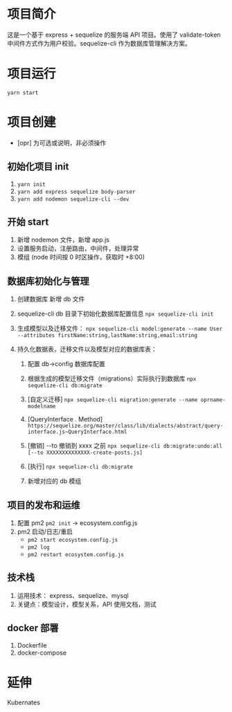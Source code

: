 # 项目简介

这是一个基于 express + sequelize 的服务端 API 项目。使用了 validate-token 中间件方式作为用户校验。sequelize-cli 作为数据库管理解决方案。

# 项目运行

`yarn start`

# 项目创建

- [opr] 为可选或说明，非必须操作 

## 初始化项目 init

1. `yarn init`
1. `yarn add express sequelize body-parser`
1. `yarn add nodemon sequelize-cli --dev`

## 开始 start

1. 新增 nodemon 文件，新增 app.js
2. 设置服务启动，注册路由，中间件，处理异常
3. 模组 (node 时间按 0 时区操作，获取时 +8:00)

## 数据库初始化与管理

1. 创建数据库 新增 db 文件

2. sequelize-cli db 目录下初始化数据库配置信息 `npx sequelize-cli init`

3. 生成模型以及迁移文件：
   `npx sequelize-cli model:generate --name User --attributes firstName:string,lastName:string,email:string`

4. 持久化数据表，迁移文件以及模型对应的数据库表：

   1. 配置 db->config 数据库配置

   2. 根据生成的模型迁移文件（migrations）实际执行到数据库 `npx sequelize-cli db:migrate`

   3. [自定义迁移] `npx sequelize-cli migration:generate --name oprname-modelname`

   4. [QueryInterface . Method] `https://sequelize.org/master/class/lib/dialects/abstract/query-interface.js~QueryInterface.html`
   5. [撤销] --to 撤销到 xxxx 之前
      `npx sequelize-cli db:migrate:undo:all [--to XXXXXXXXXXXXXX-create-posts.js]`

   6. [执行] `npx sequelize-cli db:migrate`

   7. 新增对应的 db 模组

## 项目的发布和运维

1. 配置 pm2 `pm2 init` -> ecosystem.config.js
2. pm2 启动/日志/重启
   - `pm2 start ecosystem.config.js`
   - `pm2 log`
   - `pm2 restart ecosystem.config.js`

## 技术栈

1. 运用技术： express、sequelize、mysql
2. 关键点：模型设计，模型关系，API 使用文档，测试

## docker 部署

1. Dockerfile
2. docker-compose

# 延伸

Kubernates
